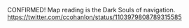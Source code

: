 CONFIRMED! Map reading is the Dark Souls of navigation. https://twitter.com/ccohanlon/status/1103979808789315585